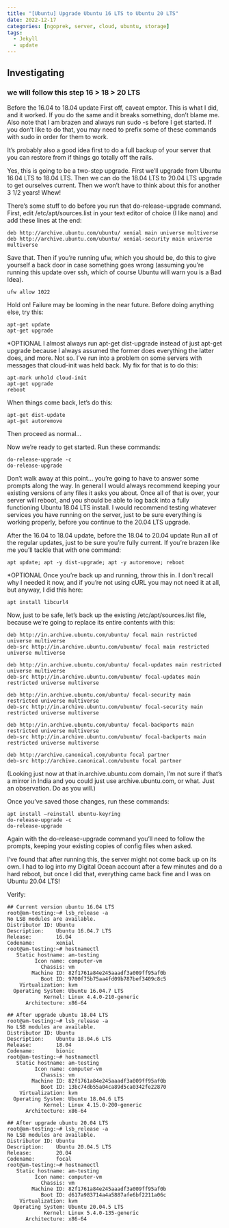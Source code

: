 ```yaml
---
title: "[Ubuntu] Upgrade Ubuntu 16 LTS to Ubuntu 20 LTS"
date: 2022-12-17
categories: [ngoprek, server, cloud, ubuntu, storage]
tags:
  - Jekyll
  - update
---
```

## Investigating

### we will follow this step 16 > 18 > 20 LTS

Before the 16.04 to 18.04 update
First off, caveat emptor. This is what I did, and it worked. If you do the same and it breaks something, don’t blame me. Also note that I am brazen and always run sudo -s before I get started. If you don’t like to do that, you may need to prefix some of these commands with sudo in order for them to work.

It’s probably also a good idea first to do a full backup of your server that you can restore from if things go totally off the rails.

Yes, this is going to be a two-step upgrade. First we’ll upgrade from Ubuntu 16.04 LTS to 18.04 LTS. Then we can do the 18.04 LTS to 20.04 LTS upgrade to get ourselves current. Then we won’t have to think about this for another 3 1/2 years! Whew!

There’s some stuff to do before you run that do-release-upgrade command. First, edit /etc/apt/sources.list in your text editor of choice (I like nano) and add these lines at the end:

```
deb http://archive.ubuntu.com/ubuntu/ xenial main universe multiverse
deb http://archive.ubuntu.com/ubuntu/ xenial-security main universe multiverse
```

Save that. Then if you’re running ufw, which you should be, do this to give yourself a back door in case something goes wrong (assuming you’re running this update over ssh, which of course Ubuntu will warn you is a Bad Idea).

```
ufw allow 1022
```

Hold on! Failure may be looming in the near future. Before doing anything else, try this:

```
apt-get update
apt-get upgrade
```

*OPTIONAL
I almost always run apt-get dist-upgrade instead of just apt-get upgrade because I always assumed the former does everything the latter does, and more. Not so. I’ve run into a problem on some servers with messages that cloud-init was held back. My fix for that is to do this:

```
apt-mark unhold cloud-init
apt-get upgrade
reboot
```

When things come back, let’s do this:
```
apt-get dist-update
apt-get autoremove
```

Then proceed as normal…

Now we’re ready to get started. Run these commands:
```
do-release-upgrade -c
do-release-upgrade
```

Don’t walk away at this point… you’re going to have to answer some prompts along the way. In general I would always recommend keeping your existing versions of any files it asks you about. Once all of that is over, your server will reboot, and you should be able to log back into a fully functioning Ubuntu 18.04 LTS install. I would recommend testing whatever services you have running on the server, just to be sure everything is working properly, before you continue to the 20.04 LTS upgrade.

After the 16.04 to 18.04 update, before the 18.04 to 20.04 update
Run all of the regular updates, just to be sure you’re fully current. If you’re brazen like me you’ll tackle that with one command:

```
apt update; apt -y dist-upgrade; apt -y autoremove; reboot
```

*OPTIONAL
Once you’re back up and running, throw this in. I don’t recall why I needed it now, and if you’re not using cURL you may not need it at all, but anyway, I did this here:
```
apt install libcurl4
```


Now, just to be safe, let’s back up the existing /etc/apt/sources.list file, because we’re going to replace its entire contents with this:
```
deb http://in.archive.ubuntu.com/ubuntu/ focal main restricted universe multiverse
deb-src http://in.archive.ubuntu.com/ubuntu/ focal main restricted universe multiverse

deb http://in.archive.ubuntu.com/ubuntu/ focal-updates main restricted universe multiverse
deb-src http://in.archive.ubuntu.com/ubuntu/ focal-updates main restricted universe multiverse

deb http://in.archive.ubuntu.com/ubuntu/ focal-security main restricted universe multiverse
deb-src http://in.archive.ubuntu.com/ubuntu/ focal-security main restricted universe multiverse

deb http://in.archive.ubuntu.com/ubuntu/ focal-backports main restricted universe multiverse
deb-src http://in.archive.ubuntu.com/ubuntu/ focal-backports main restricted universe multiverse

deb http://archive.canonical.com/ubuntu focal partner
deb-src http://archive.canonical.com/ubuntu focal partner
```

(Looking just now at that in.archive.ubuntu.com domain, I’m not sure if that’s a mirror in India and you could just use archive.ubuntu.com, or what. Just an observation. Do as you will.)

Once you’ve saved those changes, run these commands:
```
apt install –reinstall ubuntu-keyring
do-release-upgrade -c
do-release-upgrade
```

Again with the do-release-upgrade command you’ll need to follow the prompts, keeping your existing copies of config files when asked.

I’ve found that after running this, the server might not come back up on its own. I had to log into my Digital Ocean account after a few minutes and do a hard reboot, but once I did that, everything came back fine and I was on Ubuntu 20.04 LTS!

Verify:
```
## Current version ubuntu 16.04 LTS
root@am-testing:~# lsb_release -a
No LSB modules are available.
Distributor ID: Ubuntu
Description:    Ubuntu 16.04.7 LTS
Release:        16.04
Codename:       xenial
root@am-testing:~# hostnamectl
   Static hostname: am-testing
         Icon name: computer-vm
           Chassis: vm
        Machine ID: 82f1761a84e245aaadf3a009ff95af0b
           Boot ID: 9700f75b75aa4fd09b787bef3409c8c5
    Virtualization: kvm
  Operating System: Ubuntu 16.04.7 LTS
            Kernel: Linux 4.4.0-210-generic
      Architecture: x86-64

## After upgrade ubuntu 18.04 LTS
root@am-testing:~# lsb_release -a
No LSB modules are available.
Distributor ID: Ubuntu
Description:    Ubuntu 18.04.6 LTS
Release:        18.04
Codename:       bionic
root@am-testing:~# hostnamectl
   Static hostname: am-testing
         Icon name: computer-vm
           Chassis: vm
        Machine ID: 82f1761a84e245aaadf3a009ff95af0b
           Boot ID: 13bc74db55a04ca89d5ca0342fe22870
    Virtualization: kvm
  Operating System: Ubuntu 18.04.6 LTS
            Kernel: Linux 4.15.0-200-generic
      Architecture: x86-64

## After upgrade ubuntu 20.04 LTS 
root@am-testing:~# lsb_release -a
No LSB modules are available.
Distributor ID: Ubuntu
Description:    Ubuntu 20.04.5 LTS
Release:        20.04
Codename:       focal
root@am-testing:~# hostnamectl
   Static hostname: am-testing
         Icon name: computer-vm
           Chassis: vm
        Machine ID: 82f1761a84e245aaadf3a009ff95af0b
           Boot ID: d617a983714a4a5887afe6bf2211a06c
    Virtualization: kvm
  Operating System: Ubuntu 20.04.5 LTS
            Kernel: Linux 5.4.0-135-generic
      Architecture: x86-64

```
